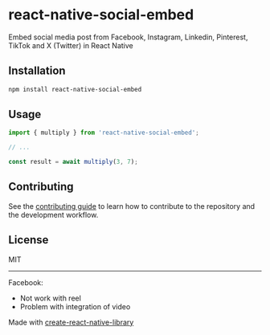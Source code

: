 # react-native-social-embed

Embed social media post from Facebook, Instagram, Linkedin, Pinterest, TikTok and X (Twitter) in React Native

## Installation

```sh
npm install react-native-social-embed
```

## Usage

```js
import { multiply } from 'react-native-social-embed';

// ...

const result = await multiply(3, 7);
```

## Contributing

See the [contributing guide](CONTRIBUTING.md) to learn how to contribute to the repository and the development workflow.

## License

MIT

---

Facebook:

- Not work with  reel
- Problem with integration of video

Made with [create-react-native-library](https://github.com/callstack/react-native-builder-bob)
